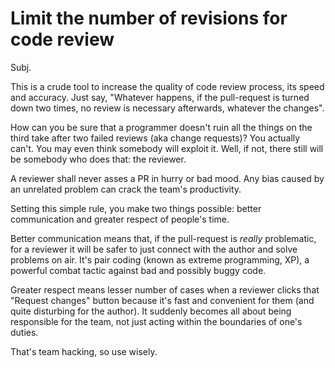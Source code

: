 # Limit the number of revisions for code review

Subj.

This is a crude tool to increase the quality of code review
process, its speed and accuracy. Just say, "Whatever happens, if
the pull-request is turned down two times, no review is necessary
afterwards, whatever the changes".

How can you be sure that a programmer doesn't ruin all the things
on the third take after two failed reviews (aka change requests)?
You actually can't. You may even think somebody will exploit it.
Well, if not, there still will be somebody who does that: the
reviewer.

A reviewer shall never asses a PR in hurry or bad mood. Any bias
caused by an unrelated problem can crack the team's productivity.

Setting this simple rule, you make two things possible: better
communication and greater respect of people's time.

Better communication means that, if the pull-request is _really_
problematic, for a reviewer it will be safer to just connect with
the author and solve problems on air. It's pair coding (known as
extreme programming, XP), a powerful combat tactic against bad
and possibly buggy code.

Greater respect means lesser number of cases when a reviewer
clicks that "Request changes" button because it's fast and
convenient for them (and quite disturbing for the author). It
suddenly becomes all about being responsible for the team, not
just acting within the boundaries of one's duties.

That's team hacking, so use wisely.
